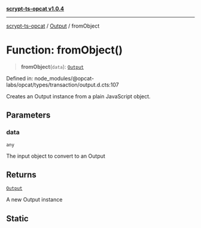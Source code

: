[**scrypt-ts-opcat v1.0.4**](../../../README.md)

***

[scrypt-ts-opcat](../../../README.md) / [Output](../README.md) / fromObject

# Function: fromObject()

> **fromObject**(`data`): [`Output`](../../../classes/Output.md)

Defined in: node\_modules/@opcat-labs/opcat/types/transaction/output.d.cts:107

Creates an Output instance from a plain JavaScript object.

## Parameters

### data

`any`

The input object to convert to an Output

## Returns

[`Output`](../../../classes/Output.md)

A new Output instance

## Static
